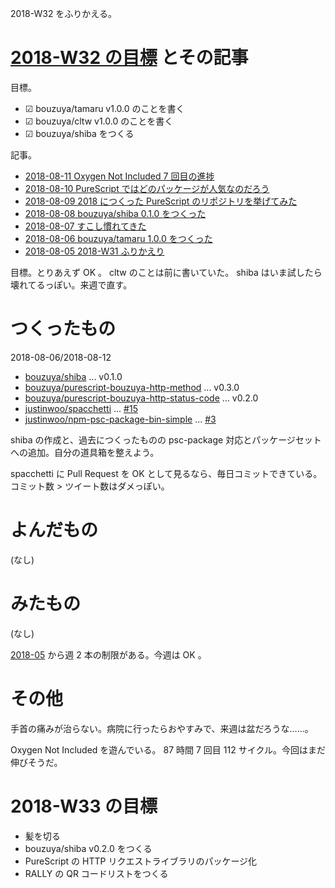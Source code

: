 2018-W32 をふりかえる。

# [2018-W32 の目標][2018-08-05] とその記事

目標。

- ☑ bouzuya/tamaru v1.0.0 のことを書く
- ☑ bouzuya/cltw v1.0.0 のことを書く
- ☑ bouzuya/shiba をつくる

記事。

- [2018-08-11 Oxygen Not Included 7 回目の進捗][2018-08-11]
- [2018-08-10 PureScript ではどのパッケージが人気なのだろう][2018-08-10]
- [2018-08-09 2018 につくった PureScript のリポジトリを挙げてみた][2018-08-09]
- [2018-08-08 bouzuya/shiba 0.1.0 をつくった][2018-08-08]
- [2018-08-07 すこし慣れてきた][2018-08-07]
- [2018-08-06 bouzuya/tamaru 1.0.0 をつくった][2018-08-06]
- [2018-08-05 2018-W31 ふりかえり][2018-08-05]

目標。とりあえず OK 。 cltw のことは前に書いていた。 shiba はいま試したら壊れてるっぽい。来週で直す。

# つくったもの

2018-08-06/2018-08-12

- [bouzuya/shiba][] ... v0.1.0
- [bouzuya/purescript-bouzuya-http-method][] ... v0.3.0
- [bouzuya/purescript-bouzuya-http-status-code][] ... v0.2.0
- [justinwoo/spacchetti][] ... [#15][justinwoo/spacchetti#15]
- [justinwoo/npm-psc-package-bin-simple][] ... [#3][justinwoo/npm-psc-package-bin-simple#3]

shiba の作成と、過去につくったものの psc-package 対応とパッケージセットへの追加。自分の道具箱を整えよう。

spacchetti に Pull Request を OK として見るなら、毎日コミットできている。コミット数 > ツイート数はダメっぽい。

# よんだもの

(なし)

# みたもの

(なし)

[2018-05][2018-04-30] から週 2 本の制限がある。今週は OK 。

# その他

手首の痛みが治らない。病院に行ったらおやすみで、来週は盆だろうな……。

Oxygen Not Included を遊んでいる。 87 時間 7 回目 112 サイクル。今回はまだ伸びそうだ。

# 2018-W33 の目標

- 髪を切る
- bouzuya/shiba v0.2.0 をつくる
- PureScript の HTTP リクエストライブラリのパッケージ化
- RALLY の QR コードリストをつくる

[2018-04-30]: https://blog.bouzuya.net/2018/04/30/
[2018-08-05]: https://blog.bouzuya.net/2018/08/05/
[2018-08-06]: https://blog.bouzuya.net/2018/08/06/
[2018-08-07]: https://blog.bouzuya.net/2018/08/07/
[2018-08-08]: https://blog.bouzuya.net/2018/08/08/
[2018-08-09]: https://blog.bouzuya.net/2018/08/09/
[2018-08-10]: https://blog.bouzuya.net/2018/08/10/
[2018-08-11]: https://blog.bouzuya.net/2018/08/11/
[bouzuya/purescript-bouzuya-http-method]: https://github.com/bouzuya/purescript-bouzuya-http-method
[bouzuya/purescript-bouzuya-http-status-code]: https://github.com/bouzuya/purescript-bouzuya-http-status-code
[bouzuya/shiba]: https://github.com/bouzuya/shiba
[justinwoo/npm-psc-package-bin-simple#3]: https://github.com/justinwoo/npm-psc-package-bin-simple/issues/3
[justinwoo/npm-psc-package-bin-simple]: https://github.com/justinwoo/npm-psc-package-bin-simple
[justinwoo/spacchetti#15]: https://github.com/justinwoo/spacchetti/issues/15
[justinwoo/spacchetti]: https://github.com/justinwoo/spacchetti
